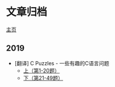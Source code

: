 # 文章归档
[主页](#/)  

## 2019
- [翻译] C Puzzles - 一些有趣的C语言问题
  - [上（第1-20题）](#/posts/2019/c-puzzles.md)
  - [下（第21-49题）](#/posts/2019/c-puzzles-2.md)

